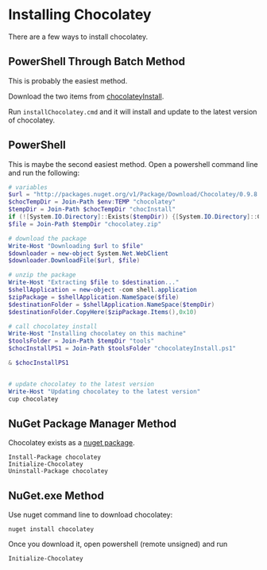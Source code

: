 # Installing Chocolatey
There are a few ways to install chocolatey.  


## PowerShell Through Batch Method

This is probably the easiest method.

Download the two items from [chocolateyInstall](https://github.com/ferventcoder/chocolatey/tree/master/chocolateyInstall).

Run `installChocolatey.cmd` and it will install and update to the latest version of chocolatey.

## PowerShell

This is maybe the second easiest method. Open a powershell command line and run the following:

```powershell
# variables
$url = "http://packages.nuget.org/v1/Package/Download/Chocolatey/0.9.8.3"
$chocTempDir = Join-Path $env:TEMP "chocolatey"
$tempDir = Join-Path $chocTempDir "chocInstall"
if (![System.IO.Directory]::Exists($tempDir)) {[System.IO.Directory]::CreateDirectory($tempDir)}
$file = Join-Path $tempDir "chocolatey.zip"

# download the package
Write-Host "Downloading $url to $file"
$downloader = new-object System.Net.WebClient
$downloader.DownloadFile($url, $file)

# unzip the package
Write-Host "Extracting $file to $destination..."
$shellApplication = new-object -com shell.application 
$zipPackage = $shellApplication.NameSpace($file) 
$destinationFolder = $shellApplication.NameSpace($tempDir) 
$destinationFolder.CopyHere($zipPackage.Items(),0x10)

# call chocolatey install
Write-Host "Installing chocolatey on this machine"
$toolsFolder = Join-Path $tempDir "tools"
$chocInstallPS1 = Join-Path $toolsFolder "chocolateyInstall.ps1"

& $chocInstallPS1


# update chocolatey to the latest version
Write-Host "Updating chocolatey to the latest version"
cup chocolatey

```

## NuGet Package Manager Method
  
Chocolatey exists as a [nuget package](http://nuget.org/list/packages/chocolatey).  
  
 `Install-Package chocolatey`  
 `Initialize-Chocolatey`  
 `Uninstall-Package chocolatey`  

## NuGet.exe Method

Use nuget command line to download chocolatey:  
  
 `nuget install chocolatey`  
  
Once you download it, open powershell (remote unsigned) and run 

 `Initialize-Chocolatey`
